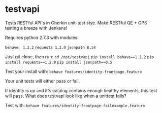 testvapi
========

Tests RESTful API's in Gherkin unit-test stye. Make RESTful QE + OPS testing a breeze with Jenkens!

Requires python 2.7.3 with modules:

`behave  1.2.2`
`requests 1.2.0`
`jsonpath 0.54`
 
Just git clone, then run:
`cd /opt/testvapi`
`pip install behave==1.2.2`
`pip install requests==1.2.0`
`pip install jsonpath==0.5`

Test your install with:
`behave features/identity-frontpage.feature`

Your unit tests will either pass or fail.


If identity is up and it's catalog contains enough healthy elements, this test will pass.
What does testvapi look like when a unittest fails?

Test with:
`behave features/identity-frontpage-failexample.feature`


